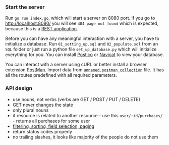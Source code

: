### Start the server

Run `go run index.go`, which will start a server on 8080 port. If you go to [http://localhost:8080/](http://localhost:8080/)
you will see `404 page not found` which is expected, because this is a [REST application](https://en.wikipedia.org/wiki/Representational_state_transfer).

Before you can have any meaningful interaction with a server, you have to initialize a database.
Run `01_setting_up.sql` and `02_populate.sql` from an `SQL` folder or just run a python file 
`set_up_database.py` which will initialize everything for you. You can install [Postico](https://eggerapps.at/postico/)
or [Navicat](https://www.navicat.com/products/navicat-for-postgresql) to view your database. 

You can interact with a server using cURL or better install a browser extension 
[PostMan](https://www.getpostman.com/). Import data from [`unnamed.postman_collection`](unnamed.postman_collection) file. It has 
all the routes predefined with all required parameters.

### API design

 - use nouns, not verbs (verbs are GET / POST / PUT / DELETE)
 - GET never changes the state
 - only plural nouns
 - if resource is related to another resource - use this `user/:id/purchases/` - returns all purchases for some user
 - [filtering, sorting, field selection, paging](http://blog.mwaysolutions.com/2014/06/05/10-best-practices-for-better-restful-api/)
 - return status codes properly
 - no trailing slashes, it looks like majority of the people do not use them

